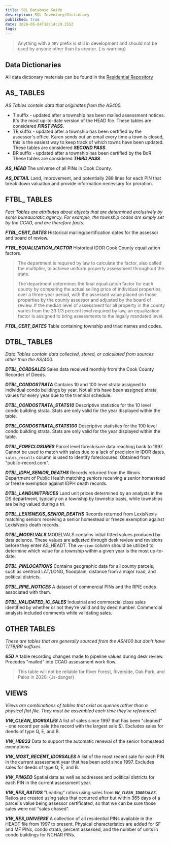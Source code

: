 ```yaml
---
title: SQL Database Guide
description: SQL Inventory/Dictionary
published: true
date: 2020-05-04T18:14:29.255Z
tags: 
---
```


> Anything with a `DEV` prefix is still in development and should not be used by anyone other than its creator.
{.is-warning}

## Data Dictionaries

All data dictionary materials can be found in the [Residential Repository](https://gitlab.com/ccao-data-science---modeling/ccao_sf_cama_dev/-/tree/master/data_dictionary_constituents)


## AS_ TABLES
*AS Tables contain data that originates from the AS400.*

* T suffix - updated after a township has been mailed assessment notices.  It's the most up-to-date version of the HEAD file. These tables are considered ***FIRST PASS***.
* TB suffix - updated after a township has been certified by the assessor's office.  Karen sends out an email every time a town is closed, this is the easiest way to keep track of which towns have been updated. These tables are considered ***SECOND PASS***.
* BR suffix - updated after a township has been certified by the BoR. These tables are considered ***THIRD PASS***.

***AS_HEAD***
The universe of all PINs in Cook County.

***AS_DETAIL***
Land, improvement, and potentially 288 lines for each PIN that break down valuation and provide information necessary for proration.

## FTBL_ TABLES
*Fact Tables are attributes about objects that are determined exclusively by some bureaucratic agency. For example, the township codes are simply set by the CCAO, and are therefore facts.*

***FTBL_CERT_DATES***
Historical mailing/certification dates for the assessor and board of review.

***FTBL_EQUALIZATION_FACTOR***
Historical IDOR Cook County equalization factors.

> The department is required by law to calculate the factor, also called the multiplier, to achieve uniform property assessment throughout the state.
>
> The department determines the final equalization factor for each county by comparing the actual selling price of individual properties, over a three-year period, with the assessed value placed on those properties by the county assessor and adjusted by the board of review. If the median level of assessment for all property in the county varies from the 33 1/3 percent level required by law, an equalization factor is assigned to bring assessments to the legally mandated level. 

***FTBL_CERT_DATES***
Table containing township and triad names and codes.

## DTBL_ TABLES
*Data Tables contain data collected, stored, or calculated from sources other than the AS/400.*

***DTBL_CCRDSALES***
Sales data received monthly from the Cook County Recorder of Deeds.

***DTBL_CONDOSTRATA***
Contains 10 and 100 level strata assigned to individual condo buildings by year.  Not all tris have been assigned strata values for every year due to the triennial schedule.

***DTBL_CONDOSTRATA_STATS10***
Descriptive statistics for the 10 level condo building strata.  Stats are only valid for the year displayed within the table.

***DTBL_CONDOSTRATA_STATS100***
Descriptive statistics for the 100 level condo building strata.  Stats are only valid for the year displayed within the table.

***DTBL_FORECLOSURES***
Parcel level foreclosure data reaching back to 1997.  Cannot be used to match with sales due to a lack of precision in IDOR dates. `sales_results` column is used to identify foreclosures. Obtained from "public-record.com".

***DTBL_IDPH_SENIOR_DEATHS***
Records returned from the Illinois Department of Public Health matching seniors receiving a senior homestead or freeze exemption against IDPH death records.

***DTBL_LANDUNITPRICES***
Land unit prices determined by an analysts in the DS department, typically on a township by township basis, while townships are being valued during a tri.

***DTBL_LEXISNEXIS_SENIOR_DEATHS***
Records returned from LexisNexis matching seniors receiving a senior homestead or freeze exemption against LexisNexis death records.

***DTBL_MODELVALS***
MODELVALS contains initial fitted values produced by data science.  These values are adjusted through desk review and revisions before they enter AS_HEADT.  The `version` column should be utilized to determine which value for a township within a given year is the most up-to-date.

***DTBL_PINLOCATIONS***
Contains geographic data for all county parcels, such as centroid LAT/LONG, floodplain, distance from a major road, and political districts.

***DTBL_RPIE_NOTICES***
A dataset of commercial PINs and the RPIE codes associated with them.

***DTBL_VALIDATED_IC_SALES***
Industrial and commercial class sales identified by whether or not they're valid and by deed number.  Commercial analysts included comments while validating sales.

## OTHER TABLES
*These are tables that are generally sourced from the AS/400 but don't have T/TB/BR suffixes.*

***65D***
A table recording changes made to pipeline values during desk review.  Precedes "mailed" into CCAO assessment work flow.

> This table will not be reliable for River Forest, Riverside, Oak Park, and Palos in 2020.
{.is-danger}

## VIEWS
*Views are combinations of tables that exist as queries rather than a physical flat file.  They must be assembled each time they're referenced.*

***VW_CLEAN_IDORSALES***
A list of sales since 1997 that has been "cleaned" - one record per sale (the record with the largest sale $). Excludes sales for deeds of type Q, E, and B.

***VW_HB833***
Data to support the automatic renewal of the senior homestead exemptions

***VW_MOST_RECENT_IDORSALES***
A list of the most recent sale for each PIN in the current assessment year that has been sold since 1997. Excludes sales for deeds of type Q, E, and B.

***VW_PINGEO***
Spatial data as well as addresses and political districts for each PIN in the current assessment year.

***VW_RES_RATIOS***
"Leading" ratios using sales from ***`VW_CLEAN_IDORSALES`***.  Ratios are created using sales that occurred after but within 365 days of a parcel's value being assessor certificated, so that we can be sure those sales were not "sales chased".

***VW_RES_UNIVERSE***
A collection of all residential PINs available in the HEADT file from 1997 to present.  Physical characteristics are added for SF and MF PINs, condo strata, percent assessed, and the number of units in condo buildings for NCHAR PINs.
